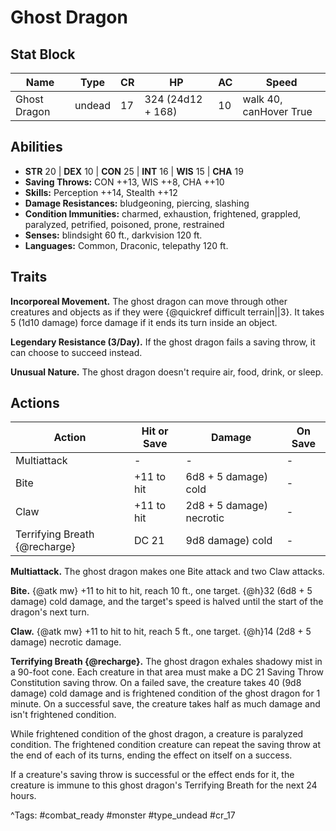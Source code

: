 # Ghost Dragon

## Stat Block

| Name | Type | CR | HP | AC | Speed |
|------|------|----|----|----|-------|
| Ghost Dragon | undead | 17 | 324 (24d12 + 168) | 10 | walk 40, canHover True |

## Abilities

- **STR** 20 | **DEX** 10 | **CON** 25 | **INT** 16 | **WIS** 15 | **CHA** 19
- **Saving Throws:** CON ++13, WIS ++8, CHA ++10  
- **Skills:** Perception ++14, Stealth ++12  
- **Damage Resistances:** bludgeoning, piercing, slashing  
- **Condition Immunities:** charmed, exhaustion, frightened, grappled, paralyzed, petrified, poisoned, prone, restrained  
- **Senses:** blindsight 60 ft., darkvision 120 ft.  
- **Languages:** Common, Draconic, telepathy 120 ft.

## Traits

**Incorporeal Movement.** The ghost dragon can move through other creatures and objects as if they were {@quickref difficult terrain||3}. It takes 5 (1d10 damage) force damage if it ends its turn inside an object.

**Legendary Resistance (3/Day).** If the ghost dragon fails a saving throw, it can choose to succeed instead.

**Unusual Nature.** The ghost dragon doesn't require air, food, drink, or sleep.


## Actions

| Action | Hit or Save | Damage | On Save |
|--------|--------------|--------|----------|
| Multiattack | - | - | - |
| Bite | +11 to hit | 6d8 + 5 damage) cold | - |
| Claw | +11 to hit | 2d8 + 5 damage) necrotic | - |
| Terrifying Breath {@recharge} | DC 21 | 9d8 damage) cold | - |

**Multiattack.** The ghost dragon makes one Bite attack and two Claw attacks.

**Bite.** {@atk mw} +11 to hit to hit, reach 10 ft., one target. {@h}32 (6d8 + 5 damage) cold damage, and the target's speed is halved until the start of the dragon's next turn.

**Claw.** {@atk mw} +11 to hit to hit, reach 5 ft., one target. {@h}14 (2d8 + 5 damage) necrotic damage.

**Terrifying Breath {@recharge}.** The ghost dragon exhales shadowy mist in a 90-foot cone. Each creature in that area must make a DC 21 Saving Throw Constitution saving throw. On a failed save, the creature takes 40 (9d8 damage) cold damage and is frightened condition of the ghost dragon for 1 minute. On a successful save, the creature takes half as much damage and isn't frightened condition.

While frightened condition of the ghost dragon, a creature is paralyzed condition. The frightened condition creature can repeat the saving throw at the end of each of its turns, ending the effect on itself on a success.

If a creature's saving throw is successful or the effect ends for it, the creature is immune to this ghost dragon's Terrifying Breath for the next 24 hours.


^Tags: #combat_ready #monster #type_undead #cr_17